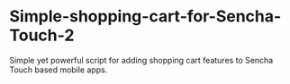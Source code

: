Simple-shopping-cart-for-Sencha-Touch-2
=======================================

Simple yet powerful script for adding shopping cart features to Sencha Touch based mobile apps.